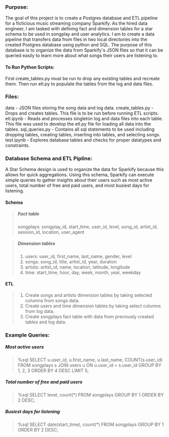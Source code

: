 ### Purpose:

The goal of this project is to create a Postgres database and ETL pipeline for a ficticious music streaming company Sparkify. As the hired data engineer,
I am tasked with defining fact and dimension tables for a star schema to be used in songplay and user analytics.  I am to create a data pipeline that 
transfers data from files in two local directories into the created Postgres database using python and SQL.  The purpose of this database is to organize 
the data from Sparkify's JSON files so that it can be queried easily to learn more about what songs their users are listening to.

#### To Run Python Scripts:

First create_tables.py must be run to drop any existing tables and recreate them.
Then run etl.py to populate the tables from the log and data files.

### Files:

data - JSON files storing the song data and log data. 
create_tables.py - Drops and creates tables. This file is to be run before running ETL scripts.
etl.ipynb - Reads and processes singleton log and data files into each table. This file was used to develop the etl.py file for loading all data into the tables.
sql_queries.py - Contains all sql statements to be used including dropping tables, creating tables, inserting into tables, and selecting songs.
test.ipynb - Explores database tables and checks for proper datatypes and constraints.

### Database Schema and ETL Pipline:

A Star Schema design is used to organize the data for Sparkify because this allows for quick aggregations.  Using this schema, 
Sparkify can execute simple queries to gather insights about their users such as most active users, total number of free and 
paid users, and most busiest days for listening.

#### Schema
  > ##### Fact table
  > songplays: songplay_id, start_time, user_id, level, song_id, artist_id, session_id, location, user_agent

  > ##### Dimension tables
  > 1. users: user_id, first_name, last_name, gender, level
  > 2. songs: song_id, title, artist_id, year, duration
  > 3. artists: artist_id, name, location, latitude, longitude
  > 4. time: start_time, hour, day, week, month, year, weekday

#### ETL
  > 1. Create songs and artists dimension tables by taking selected columns from songs data.
  > 2. Create users and time dimension tables by taking select columns from log data.
  > 3. Create songplays fact table with data from previously created tables and log data.

### Example Queries:

##### Most active users

> %sql SELECT u.user_id, u.first_name, u.last_name, COUNT(s.user_id) FROM songplays s JOIN users u ON u.user_id = s.user_id GROUP BY 1, 2, 3 ORDER BY 4 DESC LIMIT 5;

##### Total number of free and paid users

> %sql SELECT level, count(*) FROM songplays GROUP BY 1 ORDER BY 2 DESC;

##### Busiest days for listening

> %sql SELECT date(start_time), count(*) FROM songplays GROUP BY 1 ORDER BY 2 DESC;
